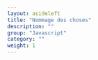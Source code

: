 ```yaml
---
layout: asideleft
title: "Nommage des choses"
description: ""
group: "Javascript"
category: ""
weight: 1
---
```

